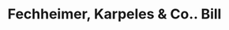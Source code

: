 ---
doi: 10.7916/D8FT9Z44
date_other: '1870'
date_other_textual: 1870-1879
form: printed ephemera
genre:
- Invoices
name:
- Fechheimer, Karpeles & Co.
object_in_context_url: https://biggert.cul.columbia.edu/items/view/ave_biggert_01252
subject_hierarchical_geographic:
- Cincinnati, Ohio, United States
subject_name:
- Fechheimer, Karpeles & Co.
title: Fechheimer, Karpeles & Co.. Bill
sort_title: Fechheimer, Karpeles & Co.. Bill
call_number: ave_biggert_01252
coordinates:
- 39.1,-84.51666666666667
pid: ave_biggert_01252
identifiers: ave_biggert_01252
thumbnail: https://derivativo-3.library.columbia.edu/iiif/2/ldpd:343083/full/!256,256/0/native.jpg
permalink: "/items/ave_biggert_01252/"
layout: iiif-image-page
---